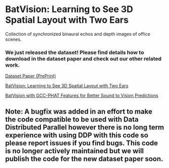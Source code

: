 # BatVision: Learning to See 3D Spatial Layout with Two Ears
Collection of synchronized binaural echos and depth images of office scenes. 

### We just released the dataset! Please find details how to download in the dataset paper and check out our other related work. 

[Dataset Paper (PrePrint)](https://arxiv.org/abs/2303.07257v2)

[BatVision: Learning to See 3D Spatial Layout with Two Ears](https://ieeexplore.ieee.org/iel7/9187508/9196508/09196934.pdf)

[BatVision with GCC-PHAT Features for Better Sound to Vision Predictions](https://arxiv.org/abs/2006.07995)

## Note: A bugfix was added in an effort to make the code compatible to be used with Data Distributed Parallel however there is no long term experience with using DDP with this code so please report issues if you find bugs. This code is no longer actively maintained but we will publish the code for the new dataset paper soon.
